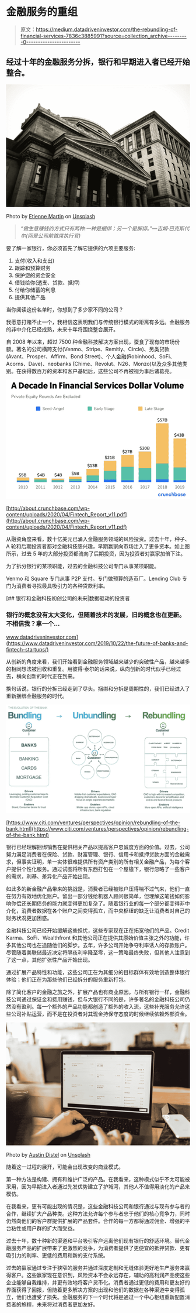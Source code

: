 # 金融服务的重组

> 原文：<https://medium.datadriveninvestor.com/the-rebundling-of-financial-services-7836c3885991?source=collection_archive---------0----------------------->

## 经过十年的金融服务分拆，银行和早期进入者已经开始整合。

![](img/416680c19cad886879ee36dcb29a49b3.png)

Photo by [Etienne Martin](https://unsplash.com/@etiennemartin?utm_source=medium&utm_medium=referral) on [Unsplash](https://unsplash.com?utm_source=medium&utm_medium=referral)

> *“做生意赚钱的方式只有两种:一种是捆绑；另一个是解绑。”—吉姆·巴克斯代尔(网景公司前首席执行官)*

要了解一家银行，你必须首先了解它提供的六项主要服务:

1.  支付(收入和支出)
2.  跟踪和预算财务
3.  保护您的资金安全
4.  借钱给你(透支、贷款、抵押)
5.  付给你储蓄的利息
6.  提供其他产品

当你阅读这份名单时，你想到了多少家不同的公司？

我愿意打赌不止一个，我相信这表明我们与传统银行模式的距离有多远。金融服务的非中介化已经成熟，未来十年将围绕整合展开。

自 2008 年以来，超过 7500 种金融科技解决方案出现，蚕食了现有的市场份额。著名的公司横跨支付(Venmo、Stripe、Remitly、Circle)、另类贷款(Avant、Prosper、Affirm、Bond Street)、个人金融(Robinhood、SoFi、Acorns、Dave)、neobanks (Chime、Revolut、N26、Monzo)以及众多其他类别。在获得数百万的资本和客户基础后，这些公司不再被视为事后诸葛亮。

![](img/ae67b583ad9cd7efdb20d298d0c987bc.png)

[http://about.crunchbase.com/wp-content/uploads/2020/04/Fintech_Report_v11.pdf](http://about.crunchbase.com/wp-content/uploads/2020/04/Fintech_Report_v11.pdf)

从融资角度来看，数十亿美元已涌入金融服务领域的风险投资。过去十年，种子、A 轮和后期投资者都对金融科技感兴趣，早期赢家向市场注入了更多资本。如上图所示，过去 5 年的大部分投资都流向了后期投资，因为投资者对赢家加倍下注。

为了拆分银行的某项职能，过去的金融科技公司专门从事某项职能。

Venmo 和 Square 专门从事 P2P 支付。专门做预算的造币厂。Lending Club 专门为消费者寻找最具吸引力的各种贷款利率。

[](https://www.datadriveninvestor.com/2019/10/22/the-future-of-banks-and-fintech-startups/) [## 银行和金融科技初创公司的未来|数据驱动的投资者

### 银行的概念没有太大变化，但随着技术的发展，旧的概念也在更新。不相信我？拿一个…

www.datadriveninvestor.com](https://www.datadriveninvestor.com/2019/10/22/the-future-of-banks-and-fintech-startups/) 

从创新的角度来看，我们开始看到金融服务领域越来越少的突破性产品，越来越多的相同想法被回收和重复。用彼得·泰尔的话来说，纵向创新的时代似乎已经过去，横向创新的时代正在到来。

换句话说，银行的分拆已经走到了尽头。捆绑和分拆是周期性的，我们已经进入了重新捆绑金融服务的时代。

![](img/4f614bcd9929b6fbd51a627cdafc64d3.png)

[https://www.citi.com/ventures/perspectives/opinion/rebundling-of-the-bank.html](https://www.citi.com/ventures/perspectives/opinion/rebundling-of-the-bank.html)

银行已经理解捆绑销售在提供相关产品以提高客户忠诚度方面的价值。过去，公司努力满足消费者在保险、贷款、财富管理、银行、信用卡和抵押贷款方面的金融需求，但事实证明，单一实体很难提供所有资产类别的所有相关金融产品，为每个客户提供个性化服务。通过试图将所有东西打包在一个屋檐下，银行忽略了一些客户的需求，利基、差异化产品开始出现。

如此多的新金融产品带来的挑战是，消费者已经被账户压得喘不过气来，他们一直在努力有效地优化账户。留出一部分钱给机器人顾问很简单，但理解这笔钱如何影响你偿还长期债务的能力就变得更加复杂了。随着银行业的每一个部分都变得非中介化，消费者数据在各个账户之间变得孤立，而中央枢纽的缺乏让消费者对自己的财务状况更加困惑。

金融科技公司已经开始缓解这些担忧，这些专家现在正在拓宽他们的产品。Credit Karma、SoFi、Wealthfront 和其他公司正在提供其原始价值主张之外的功能，许多其他公司也在追随他们的脚步。去年，许多公司开始争夺利率诱人的存款账户。尽管随着美联储最近决定将隔夜利率降至零，这一策略最终失败，但其他人注意到了这一点，其他扩张性产品开始出现。

通过扩展产品特性和功能，这些公司正在为其细分的目标群体有效地创造整体银行体验；他们正在为那些他们已经拆分的服务重新打包。

除了简化客户的金融之旅之外，扩展产品也有商业原因。与所有银行一样，金融科技公司通过保证金和费用赚钱，但与大银行不同的是，许多著名的金融科技公司仍然没有盈利。每一个额外的产品功能都创造了额外的收入流，这些补充服务允许这些公司补贴运营，而不是在投资者对其现金持保守态度的时候继续依赖外部资金。

![](img/a60a5b7cd9fd7dbd30cab6f687b1991f.png)

Photo by [Austin Distel](https://unsplash.com/@austindistel?utm_source=medium&utm_medium=referral) on [Unsplash](https://unsplash.com?utm_source=medium&utm_medium=referral)

随着这一过程的展开，可能会出现改变的商业模式。

第一种方法是构建、拥有和维护广泛的产品。在我看来，这种模式似乎不太可能被采用，因为早期进入者通过先发优势建立了护城河，其他人不值得用淡化的产品来模仿。

在我看来，更有可能出现的情况是，这些金融科技公司和银行通过与现有参与者的合作，继续扩大产品种类。这种方法允许每个参与者忠于他们的核心竞争力，同时仍然向他们的客户群提供扩展的产品套件。合作的每一方都将通过佣金、增强的平台粘性或用户群的扩大而受益。

过去十年，数十种新的渠道和平台吸引客户远离他们现有银行的舒适环境。替代金融服务产品的扩展带来了更激烈的竞争，为消费者提供了更便宜的抵押贷款、更有吸引力的利率、更低的费用和新的支付系统。

过去的赢家通过专注于狭窄的服务并通过深度定制和无缝体验更好地生产服务来赢得客户。这些赢家现在意识到，风险资本不会永远存在，辅助的高利润产品使这些企业能够自我维持，并更有效地将客户货币化。消费者通过更低的费用和更友好的界面获得了回报，但随着更多解决方案的出现和他们的数据在各种渠道中变得孤立，他们也遭受了损失。金融服务的下一个时代将是通过一个中心枢纽重新配置消费者的旅程，未来将对消费者更加友好。